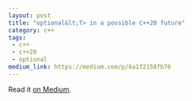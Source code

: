 ```yaml
---
layout: post
title: "optional&lt;T> in a possible C++20 future"
category: c++
tags:
 - c++
 - c++20
 - optional
medium_link: https://medium.com/p/6a1f2158fb76
---
```


Read it [on Medium](https://medium.com/p/6a1f2158fb76?source=brevzin.github.io).
